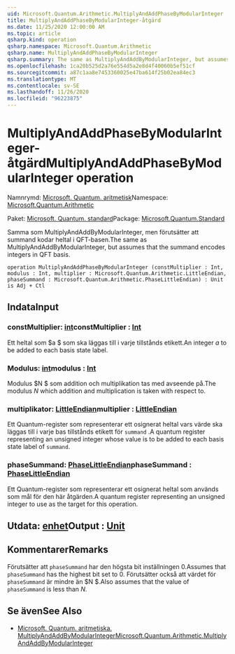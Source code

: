```yaml
---
uid: Microsoft.Quantum.Arithmetic.MultiplyAndAddPhaseByModularInteger
title: MultiplyAndAddPhaseByModularInteger-åtgärd
ms.date: 11/25/2020 12:00:00 AM
ms.topic: article
qsharp.kind: operation
qsharp.namespace: Microsoft.Quantum.Arithmetic
qsharp.name: MultiplyAndAddPhaseByModularInteger
qsharp.summary: The same as MultiplyAndAddByModularInteger, but assumes that the summand encodes integers in QFT basis.
ms.openlocfilehash: 1ca20b525d2a76e554d5a2e8d4f40060b5ef51cf
ms.sourcegitcommit: a87c1aa8e7453360025e47ba614f25b02ea84ec3
ms.translationtype: MT
ms.contentlocale: sv-SE
ms.lasthandoff: 11/26/2020
ms.locfileid: "96223875"
---
```

# <a name="multiplyandaddphasebymodularinteger-operation"></a><span data-ttu-id="da8c6-102">MultiplyAndAddPhaseByModularInteger-åtgärd</span><span class="sxs-lookup"><span data-stu-id="da8c6-102">MultiplyAndAddPhaseByModularInteger operation</span></span>

<span data-ttu-id="da8c6-103">Namnrymd: [Microsoft. Quantum. aritmetisk](xref:Microsoft.Quantum.Arithmetic)</span><span class="sxs-lookup"><span data-stu-id="da8c6-103">Namespace: [Microsoft.Quantum.Arithmetic](xref:Microsoft.Quantum.Arithmetic)</span></span>

<span data-ttu-id="da8c6-104">Paket: [Microsoft. Quantum. standard](https://nuget.org/packages/Microsoft.Quantum.Standard)</span><span class="sxs-lookup"><span data-stu-id="da8c6-104">Package: [Microsoft.Quantum.Standard](https://nuget.org/packages/Microsoft.Quantum.Standard)</span></span>


<span data-ttu-id="da8c6-105">Samma som MultiplyAndAddByModularInteger, men förutsätter att summand kodar heltal i QFT-basen.</span><span class="sxs-lookup"><span data-stu-id="da8c6-105">The same as MultiplyAndAddByModularInteger, but assumes that the summand encodes integers in QFT basis.</span></span>

```qsharp
operation MultiplyAndAddPhaseByModularInteger (constMultiplier : Int, modulus : Int, multiplier : Microsoft.Quantum.Arithmetic.LittleEndian, phaseSummand : Microsoft.Quantum.Arithmetic.PhaseLittleEndian) : Unit is Adj + Ctl
```


## <a name="input"></a><span data-ttu-id="da8c6-106">Indata</span><span class="sxs-lookup"><span data-stu-id="da8c6-106">Input</span></span>

### <a name="constmultiplier--int"></a><span data-ttu-id="da8c6-107">constMultiplier: [int](xref:microsoft.quantum.lang-ref.int)</span><span class="sxs-lookup"><span data-stu-id="da8c6-107">constMultiplier : [Int](xref:microsoft.quantum.lang-ref.int)</span></span>

<span data-ttu-id="da8c6-108">Ett heltal som $a $ som ska läggas till i varje tillstånds etikett.</span><span class="sxs-lookup"><span data-stu-id="da8c6-108">An integer $a$ to be added to each basis state label.</span></span>


### <a name="modulus--int"></a><span data-ttu-id="da8c6-109">Modulus: [int](xref:microsoft.quantum.lang-ref.int)</span><span class="sxs-lookup"><span data-stu-id="da8c6-109">modulus : [Int](xref:microsoft.quantum.lang-ref.int)</span></span>

<span data-ttu-id="da8c6-110">Modulus $N $ som addition och multiplikation tas med avseende på.</span><span class="sxs-lookup"><span data-stu-id="da8c6-110">The modulus $N$ which addition and multiplication is taken with respect to.</span></span>


### <a name="multiplier--littleendian"></a><span data-ttu-id="da8c6-111">multiplikator: [LittleEndian](xref:Microsoft.Quantum.Arithmetic.LittleEndian)</span><span class="sxs-lookup"><span data-stu-id="da8c6-111">multiplier : [LittleEndian](xref:Microsoft.Quantum.Arithmetic.LittleEndian)</span></span>

<span data-ttu-id="da8c6-112">Ett Quantum-register som representerar ett osignerat heltal vars värde ska läggas till i varje bas tillstånds etikett för `summand` .</span><span class="sxs-lookup"><span data-stu-id="da8c6-112">A quantum register representing an unsigned integer whose value is to be added to each basis state label of `summand`.</span></span>


### <a name="phasesummand--phaselittleendian"></a><span data-ttu-id="da8c6-113">phaseSummand: [PhaseLittleEndian](xref:Microsoft.Quantum.Arithmetic.PhaseLittleEndian)</span><span class="sxs-lookup"><span data-stu-id="da8c6-113">phaseSummand : [PhaseLittleEndian](xref:Microsoft.Quantum.Arithmetic.PhaseLittleEndian)</span></span>

<span data-ttu-id="da8c6-114">Ett Quantum-register som representerar ett osignerat heltal som används som mål för den här åtgärden.</span><span class="sxs-lookup"><span data-stu-id="da8c6-114">A quantum register representing an unsigned integer to use as the target for this operation.</span></span>



## <a name="output--unit"></a><span data-ttu-id="da8c6-115">Utdata: [enhet](xref:microsoft.quantum.lang-ref.unit)</span><span class="sxs-lookup"><span data-stu-id="da8c6-115">Output : [Unit](xref:microsoft.quantum.lang-ref.unit)</span></span>



## <a name="remarks"></a><span data-ttu-id="da8c6-116">Kommentarer</span><span class="sxs-lookup"><span data-stu-id="da8c6-116">Remarks</span></span>

<span data-ttu-id="da8c6-117">Förutsätter att `phaseSummand` har den högsta bit inställningen 0.</span><span class="sxs-lookup"><span data-stu-id="da8c6-117">Assumes that `phaseSummand` has the highest bit set to 0.</span></span>
<span data-ttu-id="da8c6-118">Förutsätter också att värdet för `phaseSummand` är mindre än $N $.</span><span class="sxs-lookup"><span data-stu-id="da8c6-118">Also assumes that the value of `phaseSummand` is less than $N$.</span></span>

## <a name="see-also"></a><span data-ttu-id="da8c6-119">Se även</span><span class="sxs-lookup"><span data-stu-id="da8c6-119">See Also</span></span>

- [<span data-ttu-id="da8c6-120">Microsoft. Quantum. aritmetiska. MultiplyAndAddByModularInteger</span><span class="sxs-lookup"><span data-stu-id="da8c6-120">Microsoft.Quantum.Arithmetic.MultiplyAndAddByModularInteger</span></span>](xref:Microsoft.Quantum.Arithmetic.MultiplyAndAddByModularInteger)